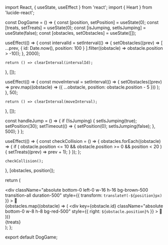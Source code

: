 import React, { useState, useEffect } from 'react';
import { Heart } from 'lucide-react';

const DogGame = () => {
  const [position, setPosition] = useState(0);
  const [treats, setTreats] = useState(0);
  const [isJumping, setIsJumping] = useState(false);
  const [obstacles, setObstacles] = useState([]);

  useEffect(() => {
    const intervalId = setInterval(() => {
      setObstacles((prev) => [
        ...prev,
        { id: Date.now(), position: 100 }
      ].filter((obstacle) => obstacle.position > -10));
    }, 2000);

    return () => clearInterval(intervalId);
  }, []);

  useEffect(() => {
    const moveInterval = setInterval(() => {
      setObstacles((prev) =>
        prev.map((obstacle) => ({ ...obstacle, position: obstacle.position - 5 }))
      );
    }, 50);

    return () => clearInterval(moveInterval);
  }, []);

  const handleJump = () => {
    if (!isJumping) {
      setIsJumping(true);
      setPosition(30);
      setTimeout(() => {
        setPosition(0);
        setIsJumping(false);
      }, 500);
    }
  };

  useEffect(() => {
    const checkCollision = () => {
      obstacles.forEach((obstacle) => {
        if (
          obstacle.position <= 10 &&
          obstacle.position >= 0 &&
          position < 20
        ) {
          setTreats((prev) => prev + 1);
        }
      });
    };

    checkCollision();
  }, [obstacles, position]);

  return (
    <div className="relative w-full h-64 bg-blue-200 overflow-hidden" onClick={handleJump}>
      <div
        className="absolute bottom-0 left-0 w-16 h-16 bg-brown-500 transition-all duration-500"
        style={{ transform: `translateY(-${position}px)` }}
      >
        🐶
      </div>
      {obstacles.map((obstacle) => (
        <div
          key={obstacle.id}
          className="absolute bottom-0 w-8 h-8 bg-red-500"
          style={{ right: `${obstacle.position}%` }}
        >
          🦴
        </div>
      ))}
      <div className="absolute top-2 left-2 flex items-center">
        <Heart className="text-red-500 mr-2" />
        <span className="text-xl font-bold">{treats}</span>
      </div>
    </div>
  );
};

export default DogGame;
<!DOCTYPE html>
<html lang="en">
<head>
    <meta charset="UTF-8">
    <meta name="viewport" content="width=device-width, initial-scale=1.0">
    <title>Simple Dog Game</title>
    <style>
        body { margin: 0; overflow: hidden; }
        #gameCanvas { background: skyblue; }
    </style>
</head>
<body>
    <canvas id="gameCanvas"></canvas>
    <script>
        const canvas = document.getElementById('gameCanvas');
        const ctx = canvas.getContext('2d');
        canvas.width = window.innerWidth;
        canvas.height = window.innerHeight;

        let dogY = canvas.height - 50;
        let isJumping = false;
        let score = 0;
        let bones = [];

        function drawDog() {
            ctx.fillStyle = 'brown';
            ctx.fillRect(50, dogY, 40, 40);
        }

        function drawBones() {
            ctx.fillStyle = 'white';
            bones.forEach(bone => {
                ctx.fillRect(bone.x, canvas.height - 30, 20, 20);
            });
        }

        function drawScore() {
            ctx.fillStyle = 'black';
            ctx.font = '20px Arial';
            ctx.fillText('Score: ' + score, 10, 30);
        }

        function updateGame() {
            ctx.clearRect(0, 0, canvas.width, canvas.height);
            
            if (isJumping) {
                dogY -= 5;
                if (dogY <= canvas.height - 150) isJumping = false;
            } else if (dogY < canvas.height - 50) {
                dogY += 5;
            }

            bones.forEach((bone, index) => {
                bone.x -= 5;
                if (bone.x < -20) bones.splice(index, 1);
                if (bone.x < 90 && bone.x > 30 && dogY > canvas.height - 70) {
                    score++;
                    bones.splice(index, 1);
                }
            });

            if (Math.random() < 0.02) {
                bones.push({ x: canvas.width });
            }

            drawDog();
            drawBones();
            drawScore();

            requestAnimationFrame(updateGame);
        }

        canvas.addEventListener('click', () => {
            if (dogY >= canvas.height - 50) isJumping = true;
        });

        updateGame();
    </script>
</body>
</html>
